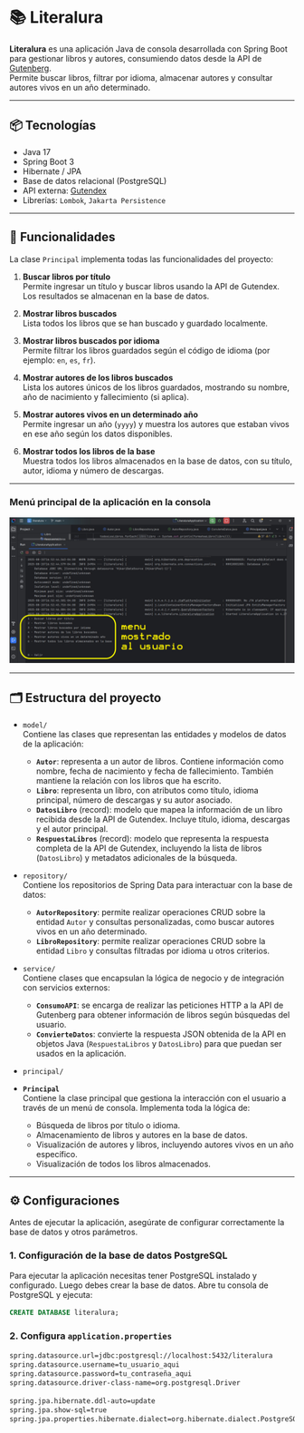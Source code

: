 # 📚 Literalura

**Literalura** es una aplicación Java de consola desarrollada con Spring Boot para gestionar libros y autores, consumiendo datos desde la API de [Gutenberg](https://gutendex.com/).  
Permite buscar libros, filtrar por idioma, almacenar autores y consultar autores vivos en un año determinado.

---
## 📦 Tecnologías

- Java 17
- Spring Boot 3
- Hibernate / JPA
- Base de datos relacional (PostgreSQL)
- API externa: [Gutendex](https://gutendex.com/)
- Librerías: `Lombok`, `Jakarta Persistence`

---

## 🏹 Funcionalidades

La clase `Principal` implementa todas las funcionalidades del proyecto:

1. **Buscar libros por título**  
   Permite ingresar un título y buscar libros usando la API de Gutendex. Los resultados se almacenan en la base de datos.

2. **Mostrar libros buscados**  
   Lista todos los libros que se han buscado y guardado localmente.

3. **Mostrar libros buscados por idioma**  
   Permite filtrar los libros guardados según el código de idioma (por ejemplo: `en`, `es`, `fr`).

4. **Mostrar autores de los libros buscados**  
   Lista los autores únicos de los libros guardados, mostrando su nombre, año de nacimiento y fallecimiento (si aplica).

5. **Mostrar autores vivos en un determinado año**  
   Permite ingresar un año (`yyyy`) y muestra los autores que estaban vivos en ese año según los datos disponibles.

6. **Mostrar todos los libros de la base**  
   Muestra todos los libros almacenados en la base de datos, con su título, autor, idioma y número de descargas.
   
---
   ### Menú principal de la aplicación en la consola
![Menú principal](menu.jpg "Pantalla del menú de la consola")

---

## 🗂 Estructura del proyecto

- `model/`  
  Contiene las clases que representan las entidades y modelos de datos de la aplicación:
  - **`Autor`**: representa a un autor de libros. Contiene información como nombre, fecha de nacimiento y fecha de fallecimiento. También mantiene la relación con los libros que ha escrito.  
  - **`Libro`**: representa un libro, con atributos como título, idioma principal, número de descargas y su autor asociado.  
  - **`DatosLibro`** (record): modelo que mapea la información de un libro recibida desde la API de Gutendex. Incluye título, idioma, descargas y el autor principal.  
  - **`RespuestaLibros`** (record): modelo que representa la respuesta completa de la API de Gutendex, incluyendo la lista de libros (`DatosLibro`) y metadatos adicionales de la búsqueda.

- `repository/`  
  Contiene los repositorios de Spring Data para interactuar con la base de datos:
  - **`AutorRepository`**: permite realizar operaciones CRUD sobre la entidad `Autor` y consultas personalizadas, como buscar autores vivos en un año determinado.  
  - **`LibroRepository`**: permite realizar operaciones CRUD sobre la entidad `Libro` y consultas filtradas por idioma u otros criterios.

- `service/`  
  Contiene clases que encapsulan la lógica de negocio y de integración con servicios externos:
  - **`ConsumoAPI`**: se encarga de realizar las peticiones HTTP a la API de Gutenberg para obtener información de libros según búsquedas del usuario.  
  - **`ConvierteDatos`**: convierte la respuesta JSON obtenida de la API en objetos Java (`RespuestaLibros` y `DatosLibro`) para que puedan ser usados en la aplicación.

- `principal/`
- **`Principal`**  
  Contiene la clase principal que gestiona la interacción con el usuario a través de un menú de consola. Implementa toda la lógica de:
  - Búsqueda de libros por título o idioma.  
  - Almacenamiento de libros y autores en la base de datos.  
  - Visualización de autores y libros, incluyendo autores vivos en un año específico.  
  - Visualización de todos los libros almacenados.

---


## ⚙️ Configuraciones

Antes de ejecutar la aplicación, asegúrate de configurar correctamente la base de datos y otros parámetros.

### 1. Configuración de la base de datos PostgreSQL
Para ejecutar la aplicación necesitas tener PostgreSQL instalado y configurado.
Luego debes crear la base de datos.
Abre tu consola de PostgreSQL y ejecuta:

```sql
CREATE DATABASE literalura;
```
### 2. Configura `application.properties`
```
spring.datasource.url=jdbc:postgresql://localhost:5432/literalura
spring.datasource.username=tu_usuario_aqui
spring.datasource.password=tu_contraseña_aqui
spring.datasource.driver-class-name=org.postgresql.Driver

spring.jpa.hibernate.ddl-auto=update
spring.jpa.show-sql=true
spring.jpa.properties.hibernate.dialect=org.hibernate.dialect.PostgreSQLDialect
```

